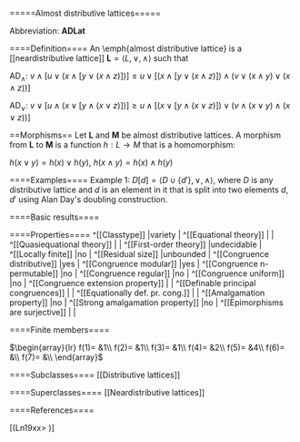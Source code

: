 =====Almost distributive lattices=====

Abbreviation: **ADLat**

====Definition====
An \emph{almost distributive lattice} is a [[neardistributive lattice]] $\mathbf{L}=\langle L,\vee,\wedge\rangle$ such that

AD$_{\wedge}$:  $v\wedge[u\vee (x\wedge[y\vee (x\wedge z)])]\le u\vee [(x\wedge[y\vee (x\wedge z)])\wedge(v\vee (x\wedge y)\vee (x\wedge z))]$

AD$_{\vee}$:  $v\vee[u\wedge (x\vee[y\wedge (x\vee z)])]\ge u\wedge [(x\vee[y\wedge (x\vee z)])\vee(v\wedge (x\vee y)\wedge (x\vee z))]$

==Morphisms==
Let $\mathbf{L}$ and $\mathbf{M}$ be almost distributive lattices. A morphism from $\mathbf{L}$ to $\mathbf{M}$ is a function 
$h:L\rightarrow M$ that is a homomorphism: 

$h(x\vee y)=h(x)\vee h(y)$, $h(x\wedge y)=h(x)\wedge h(y)$

====Examples====
Example 1: $D[d]=\langle D\cup\{d'\},\vee ,\wedge\rangle$, where $D$ is any distributive lattice and $d$ is an element in it that
is split into two elements $d,d'$ using Alan Day's doubling construction.


====Basic results====


====Properties====
^[[Classtype]]  |variety |
^[[Equational theory]]  | |
^[[Quasiequational theory]]  | |
^[[First-order theory]]  |undecidable |
^[[Locally finite]]  |no |
^[[Residual size]]  |unbounded |
^[[Congruence distributive]]  |yes |
^[[Congruence modular]]  |yes |
^[[Congruence n-permutable]]  |no |
^[[Congruence regular]]  |no |
^[[Congruence uniform]]  |no |
^[[Congruence extension property]]  | |
^[[Definable principal congruences]]  | |
^[[Equationally def. pr. cong.]]  | |
^[[Amalgamation property]]  |no |
^[[Strong amalgamation property]]  |no |
^[[Epimorphisms are surjective]]  | |

====Finite members====

$\begin{array}{lr}
f(1)= &1\\
f(2)= &1\\
f(3)= &1\\
f(4)= &2\\
f(5)= &4\\
f(6)= &\\
f(7)= &\\
\end{array}$


====Subclasses====
[[Distributive lattices]] 


====Superclasses====
[[Neardistributive lattices]] 


====References====

[(Ln19xx>
)]